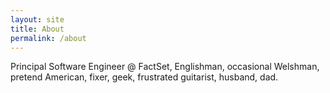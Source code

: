 ```yaml
---
layout: site
title: About
permalink: /about
---
```


Principal Software Engineer @ FactSet, Englishman, occasional Welshman, pretend American, fixer, geek, frustrated
guitarist, husband, dad.